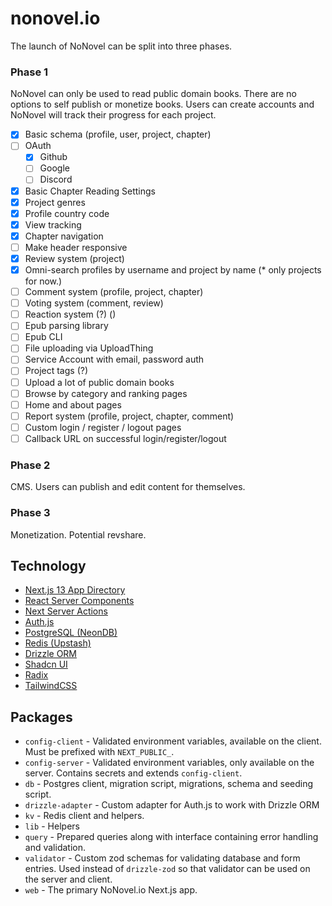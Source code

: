 # nonovel.io

The launch of NoNovel can be split into three phases.

### Phase 1

NoNovel can only be used to read public domain books. There are no options to self publish or monetize books. Users can create accounts and NoNovel will track their progress for each project.

- [x] Basic schema (profile, user, project, chapter)
- [ ] OAuth
  - [x] Github
  - [ ] Google
  - [ ] Discord
- [x] Basic Chapter Reading Settings
- [x] Project genres
- [x] Profile country code
- [x] View tracking
- [x] Chapter navigation
- [ ] Make header responsive
- [x] Review system (project)
- [x] Omni-search profiles by username and project by name (\* only projects for now.)
- [ ] Comment system (profile, project, chapter)
- [ ] Voting system (comment, review)
- [ ] Reaction system (?) ()
- [ ] Epub parsing library
- [ ] Epub CLI
- [ ] File uploading via UploadThing
- [ ] Service Account with email, password auth
- [ ] Project tags (?)
- [ ] Upload a lot of public domain books
- [ ] Browse by category and ranking pages
- [ ] Home and about pages
- [ ] Report system (profile, project, chapter, comment)
- [ ] Custom login / register / logout pages
- [ ] Callback URL on successful login/register/logout

### Phase 2

CMS. Users can publish and edit content for themselves.

### Phase 3

Monetization. Potential revshare.

## Technology

- [Next.js 13 App Directory](https://nextjs.org/docs/getting-started/project-structure)
- [React Server Components](https://github.com/reactjs/rfcs/blob/main/text/0188-server-components.md)
- [Next Server Actions](https://nextjs.org/docs/app/building-your-application/data-fetching/server-actions)
- [Auth.js](https://next-auth.js.org/)
- [PostgreSQL (NeonDB)](https://neon.tech/)
- [Redis (Upstash)](https://upstash.com/)
- [Drizzle ORM](https://github.com/drizzle-team/drizzle-orm)
- [Shadcn UI](https://ui.shadcn.com/)
- [Radix](https://www.radix-ui.com/)
- [TailwindCSS](https://tailwindcss.com/)

## Packages

- `config-client` - Validated environment variables, available on the client. Must be prefixed with `NEXT_PUBLIC_`.
- `config-server` - Validated environment variables, only available on the server. Contains secrets and extends `config-client`.
- `db` - Postgres client, migration script, migrations, schema and seeding script.
- `drizzle-adapter` - Custom adapter for Auth.js to work with Drizzle ORM
- `kv` - Redis client and helpers.
- `lib` - Helpers
- `query` - Prepared queries along with interface containing error handling and validation.
- `validator` - Custom zod schemas for validating database and form entries. Used instead of `drizzle-zod` so that validator can be used on the server and client.
- `web` - The primary NoNovel.io Next.js app.
